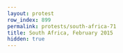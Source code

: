 ```yaml
---
layout: protest
row_index: 899
permalink: protests/south-africa-71
title: South Africa, February 2015
hidden: true
---
```

